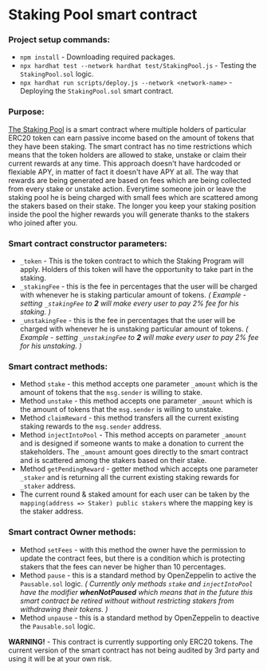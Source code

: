 # Staking Pool smart contract

### Project setup commands:
* ```npm install``` - Downloading required packages.
* ```npx hardhat test --network hardhat test/StakingPool.js``` - Testing the `StakingPool.sol` logic.
* ```npx hardhat run scripts/deploy.js --network <network-name>``` - Deploying the `StakingPool.sol` smart contract.

### Purpose:
[The Staking Pool](https://github.com/mnedelchev-vn/staking-pool/blob/master/contracts/StakingPool.sol) is a smart contract where multiple holders of particular ERC20 token can earn passive income based on the amount of tokens that they have been staking. The smart contract has no time restrictions which means that the token holders are allowed to stake, unstake or claim their current rewards at any time. This approach doesn't have hardcoded or flexiable APY, in matter of fact it doesn't have APY at all. The way that rewards are being generated are based on fees which are being collected from every stake or unstake action. Everytime someone join or leave the staking pool he is being charged with small fees which are scattered among the stakers based on their stake. The longer you keep your staking position inside the pool the higher rewards you will generate thanks to the stakers who joined after you.

### Smart contract constructor parameters:
* `_token` - This is the token contract to which the Staking Program will apply. Holders of this token will have the opportunity to take part in the staking.
* `_stakingFee` - this is the fee in percentages that the user will be charged with whenever he is staking particular amount of tokens. _( Example - setting `_stakingFee` to **2** will make every user to pay 2% fee for his staking. )_
* `_unstakingFee` - this is the fee in percentages that the user will be charged with whenever he is unstaking particular amount of tokens. _( Example - setting `_unstakingFee` to **2** will make every user to pay 2% fee for his unstaking. )_

### Smart contract methods:
* Method `stake` - this method accepts one parameter `_amount` which is the amount of tokens that the `msg.sender` is willing to stake.
* Method `unstake` - this method accepts one parameter `_amount` which is the amount of tokens that the `msg.sender` is willing to unstake.
* Method `claimReward` - this method transfers all the current existing staking rewards to the `msg.sender` address.
* Method `injectIntoPool` - This method accepts on parameter `_amount` and is designed if someone wants to make a donation to current the stakeholders. The `_amount` amount goes directly to the smart contract and is scattered among the stakers based on their stake.
* Method `getPendingReward` - getter method which accepts one parameter `_staker` and is returning all the current existing staking rewards for `_staker` address.
* The current round & staked amount for each user can be taken by the `mapping(address => Staker) public stakers` where the mapping key is the staker address.

### Smart contract Owner methods:
* Method `setFees` - with this method the owner have the permission to update the contract fees, but there is a condition which is protecting stakers that the fees can never be higher than 10 percentages.
* Method `pause` - this is a standard method by OpenZeppelin to active the `Pausable.sol` logic. _( Currently only methods `stake` and `injectIntoPool` have the modifier **whenNotPaused** which means that in the future this smart contract be retired without without restricting stakers from withdrawing their tokens. )_
* Method `unpause` - this is a standard method by OpenZeppelin to deactive the `Pausable.sol` logic.


**WARNING!** - This contract is currently supporting only ERC20 tokens. The current version of the smart contract has not being audited by 3rd party and using it will be at your own risk.